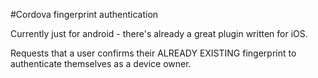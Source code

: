 #Cordova fingerprint authentication

Currently just for android - there's already a great plugin written for iOS. 

Requests that a user confirms their ALREADY EXISTING fingerprint to authenticate themselves
as a device owner. 